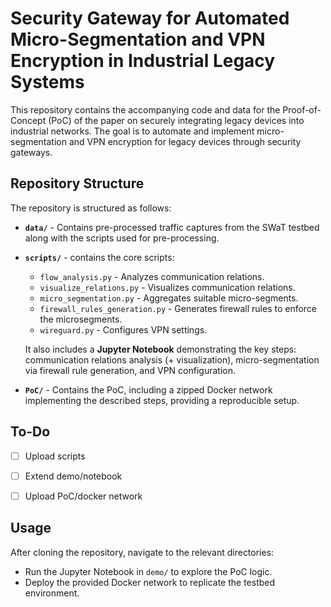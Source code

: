 # Security Gateway for Automated Micro-Segmentation and VPN Encryption in Industrial Legacy Systems

This repository contains the accompanying code and data for the Proof-of-Concept (PoC) of the paper on securely integrating legacy devices into industrial networks. The goal is to automate and implement micro-segmentation and VPN encryption for legacy devices through security gateways.

## Repository Structure
The repository is structured as follows:

- **`data/`** - Contains pre-processed traffic captures from the SWaT testbed along with the scripts used for pre-processing.
- **`scripts/`** - contains the core scripts:
  - `flow_analysis.py` - Analyzes communication relations.
  - `visualize_relations.py` - Visualizes communication relations.
  - `micro_segmentation.py` - Aggregates suitable micro-segments.
  - `firewall_rules_generation.py` - Generates firewall rules to enforce the microsegments.
  - `wireguard.py` - Configures VPN settings.
  
  It also includes a **Jupyter Notebook** demonstrating the key steps: communication relations analysis (+ visualization), micro-segmentation via firewall rule generation, and VPN configuration.
- **`PoC/`** - Contains the PoC, including a zipped Docker network implementing the described steps, providing a reproducible setup.


## To-Do
- [ ] Upload scripts
- [ ] Extend demo/notebook
- [ ] Upload PoC/docker network


## Usage
After cloning the repository, navigate to the relevant directories:

- Run the Jupyter Notebook in `demo/` to explore the PoC logic.
- Deploy the provided Docker network to replicate the testbed environment.
